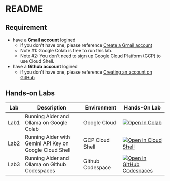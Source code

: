# README

## Requirement

- have a **Gmail account** logined
  - if you don't have one, please reference [Create a Gmail account](https://support.google.com/mail/answer/56256?hl=en)
  - Note #1: Google Colab is free to run this lab. 
  - Note #2: You don't need to sign up Google Cloud Platform (GCP) to use Cloud Shell.
- have a **Github account** logined
  - if you don't have one, please reference [Creating an account on GitHub](https://docs.github.com/en/get-started/start-your-journey/creating-an-account-on-github)

## Hands-on Labs

| Lab | Description | Environment |Hands-On Lab |
|-----|-------------|---------|-------------|
| Lab1 | Running Aider and Ollama on Google Colab | Google Cloud | [![Open In Colab](https://colab.research.google.com/assets/colab-badge.svg)](https://colab.research.google.com/github/jazzwang/aider-labs/blob/master/lab1/aider_ollama_colab.ipynb) |
| Lab2 | Running Aider with Gemini API Key on Google Cloud Shell | GCP Cloud Shell | [![Open in Cloud Shell](https://gstatic.com/cloudssh/images/open-btn.svg)](https://shell.cloud.google.com/cloudshell/editor?cloudshell_git_repo=https%3A%2F%2Fgithub.com%2Fjazzwang%2Faider-labs&cloudshell_git_branch=main&cloudshell_workspace=lab2&cloudshell_tutorial=aider-gcloudshell.md) |
| Lab3 | Running Aider and Ollama on Github Codespaces | Github Codespace | [![Open in GitHub Codespaces](https://github.com/codespaces/badge.svg)](https://codespaces.new/jazzwang/aider-labs/tree/main) |